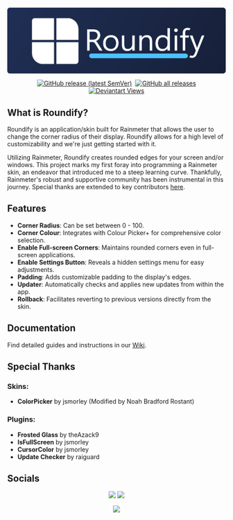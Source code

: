 <img align="center" src="https://github.com/NoahBRostant/Roundify/blob/main/images/RoundifyBannerSmallRound.png?raw=true"></img>
<p align="center">
    <a href="https://github.com/noahbrostant/Roundify/releases/latest"><img style="margin-left: 2px; margin-right: 2px;" alt="GitHub release (latest SemVer)" src="https://img.shields.io/github/v/release/noahbrostant/Roundify?sort=semver"></a>
    <a href="https://github.com/noahbrostant/Roundify/releases/latest"><img style="margin-left: 2px; margin-right: 2px;" alt="GitHub all releases" src="https://img.shields.io/github/downloads/noahbrostant/Roundify/total"></a>
    <a href="https://www.deviantart.com/noahbradford/art/Roundify-DISCONTINUED-892181221"><img style="margin-left: 2px; margin-right: 2px;" alt="Deviantart Views" src="https://img.shields.io/badge/Views-6.7K-brightgreen?style=flat&logo=deviantart"></a>
</p>

## What is Roundify?

Roundify is an application/skin built for Rainmeter that allows the user to change the corner radius of their display. Roundify allows for a high level of customizability and we're just getting started with it.

Utilizing Rainmeter, Roundify creates rounded edges for your screen and/or windows. This project marks my first foray into programming a Rainmeter skin, an endeavor that introduced me to a steep learning curve. Thankfully, Rainmeter's robust and supportive community has been instrumental in this journey. Special thanks are extended to key contributors [here](#special-thanks).

## Features

- **Corner Radius**: Can be set between 0 - 100.
- **Corner Colour**: Integrates with Colour Picker+ for comprehensive color selection.
- **Enable Full-screen Corners**: Maintains rounded corners even in full-screen applications.
- **Enable Settings Button**: Reveals a hidden settings menu for easy adjustments.
- **Padding**: Adds customizable padding to the display's edges.
- **Updater**: Automatically checks and applies new updates from within the app.
- **Rollback**: Facilitates reverting to previous versions directly from the skin.

## Documentation

Find detailed guides and instructions in our [Wiki](https://noahbrostant.github.io/Huebic/?page=roundify).

## Special Thanks

### Skins:

- **ColorPicker** by jsmorley (Modified by Noah Bradford Rostant)

### Plugins:

- **Frosted Glass** by theAzack9
- **IsFullScreen** by jsmorley
- **CursorColor** by jsmorley
- **Update Checker** by raiguard

## Socials

<p align="center">
    <a href="https://www.instagram.com/noahbrostant/"><img src="https://img.icons8.com/fluency/48/000000/instagram-new.png"></img></a>
    <a href="https://www.deviantart.com/noahbradford"><img src="https://img.icons8.com/color/48/000000/devianart.png"></img></a>
</p>
<p align="center">
    <a href="https://ko-fi.com/P5P5696XP"><img src="https://ko-fi.com/img/githubbutton_sm.svg"></img></a>
</p>
